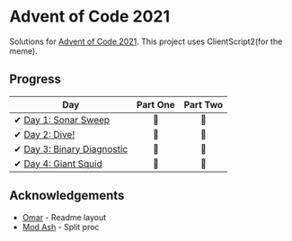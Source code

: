 # Advent of Code 2021

Solutions for [Advent of Code 2021][aoc]. This project uses ClientScript2(for the meme).

[aoc]: https://adventofcode.com/2021/

## Progress

| Day                                                                              | Part One | Part Two |
|----------------------------------------------------------------------------------|:--------:|:--------:|
| ✔ [Day 1: Sonar Sweep](day1)       |    🌟    |    🌟    |
| ✔ [Day 2: Dive!](day2)             |    🌟    |    🌟    |
| ✔ [Day 3: Binary Diagnostic](day3) |    🌟    |    🌟    |
| ✔ [Day 4: Giant Squid](day4)       |    🌟    |    🌟    |

## Acknowledgements

* [Omar](https://github.com/OmarAssadi/) - Readme layout
* [Mod Ash](https://twitter.com/JagexAsh) - Split proc

